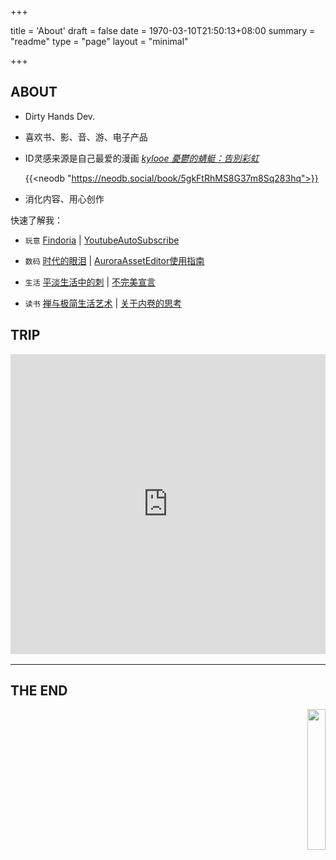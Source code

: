+++

title = 'About'
draft = false
date = 1970-03-10T21:50:13+08:00
summary = "readme"
type = "page"
layout = "minimal"

+++
## ABOUT

- Dirty Hands Dev.

- 喜欢书、影、音、游、电子产品

- ID灵感来源是自己最爱的漫画  _[kylooe 憂鬱的蜻蜓：告別彩虹](https://neodb.social/book/5gkFtRhMS8G37m8Sq283hq)_

  {{<neodb "https://neodb.social/book/5gkFtRhMS8G37m8Sq283hq">}}

- 消化内容、用心创作

快速了解我：

- `玩意` [Findoria](https://github.com/looechao/Findoria) | [YoutubeAutoSubscribe](https://chromewebstore.google.com/detail/youtube-auto-subscribe/pgidfiofpgjbnfnjfplkloacifhfnomi)
- `数码` [时代的眼泪](https://looechao.com/posts/2024/cooltech/) | [AuroraAssetEditor使用指南](https://looechao.com/posts/2023/xbox360ftp/)

- `生活` [平淡生活中的刺](https://looechao.com/posts/2025/gastroenteritis/) | [不完美宣言](https://looechao.com/posts/2025/imperfection/)
- `读书` [禅与极简生活艺术](https://looechao.com/posts/2024/zenlife/) | [关于内卷的思考](https://looechao.com/posts/2024/involution/)

## TRIP

<div style="margin-top:16px; margin-bottom:16px; width: 100%;">
  <iframe src="https://www.google.com/maps/d/u/0/embed?mid=1gRnLdjkCbjBbVaMKE7TA-bBVkqvpn1E&ehbc=2E312F" style="width: 100%; height: 480px; border: 0;" allowfullscreen></iframe>
</div>

---

## THE END

<p align="right">
  <a href="https://count.getloli.com/"><img src="https://count.getloli.com/get/@looechao?theme=asoul" style="width:24%;"></a>
</p>